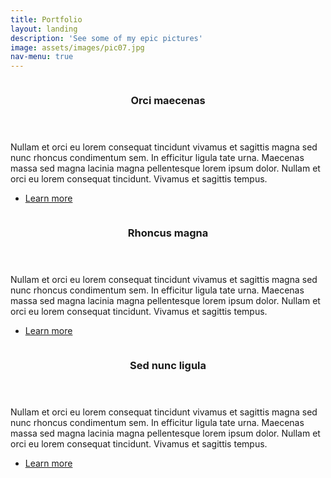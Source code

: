 ```yaml
---
title: Portfolio
layout: landing
description: 'See some of my epic pictures'
image: assets/images/pic07.jpg
nav-menu: true
---
```


<!-- Main -->
<div id="main">
	<section id="two" class="spotlights">
		<section>
			<a href="generic.html" class="image">
				<img src="{% link kyphoto/assets/images/pic08.jpg %}" alt="" data-position="center center" />
			</a>
			<div class="content">
				<div class="inner">
					<header class="major">
						<h3>Orci maecenas</h3>
					</header>
					<p>Nullam et orci eu lorem consequat tincidunt vivamus et sagittis magna sed nunc rhoncus condimentum sem. In efficitur ligula tate urna. Maecenas massa sed magna lacinia magna pellentesque lorem ipsum dolor. Nullam et orci eu lorem consequat tincidunt. Vivamus et sagittis tempus.</p>
					<ul class="actions">
						<li><a href="generic.html" class="button">Learn more</a></li>
					</ul>
				</div>
			</div>
		</section>
		<section>
			<a href="generic.html" class="image">
				<img src="{% link kyphoto/assets/images/pic09.jpg %}" alt="" data-position="top center" />
			</a>
			<div class="content">
				<div class="inner">
					<header class="major">
						<h3>Rhoncus magna</h3>
					</header>
					<p>Nullam et orci eu lorem consequat tincidunt vivamus et sagittis magna sed nunc rhoncus condimentum sem. In efficitur ligula tate urna. Maecenas massa sed magna lacinia magna pellentesque lorem ipsum dolor. Nullam et orci eu lorem consequat tincidunt. Vivamus et sagittis tempus.</p>
					<ul class="actions">
						<li><a href="generic.html" class="button">Learn more</a></li>
					</ul>
				</div>
			</div>
		</section>
		<section>
			<a href="generic.html" class="image">
				<img src="{% link kyphoto/assets/images/pic10.jpg %}" alt="" data-position="25% 25%" />
			</a>
			<div class="content">
				<div class="inner">
					<header class="major">
						<h3>Sed nunc ligula</h3>
					</header>
					<p>Nullam et orci eu lorem consequat tincidunt vivamus et sagittis magna sed nunc rhoncus condimentum sem. In efficitur ligula tate urna. Maecenas massa sed magna lacinia magna pellentesque lorem ipsum dolor. Nullam et orci eu lorem consequat tincidunt. Vivamus et sagittis tempus.</p>
					<ul class="actions">
						<li><a href="generic.html" class="button">Learn more</a></li>
					</ul>
				</div>
			</div>
		</section>
	</section>
</div>